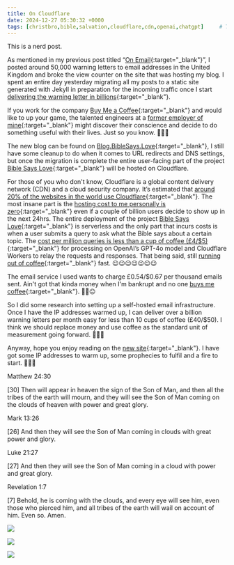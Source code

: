 ```yaml
---
title: On Cloudflare
date: 2024-12-27 05:30:32 +0000
tags: [christbro,bible,salvation,cloudflare,cdn,openai,chatgpt]     # TAG names should always be lowercase
---
```


This is a nerd post.

As mentioned in my previous post titled “[On Email](../on-email){:target="_blank"}”, I posted around 50,000 warning letters to email addresses in the United Kingdom and broke the view counter on the site that was hosting my blog. I spent an entire day yesterday migrating all my posts to a static site generated with Jekyll in preparation for the incoming traffic once I start [delivering the warning letter in billions](../on-thou-shalt-send-it){:target="_blank"}.

If you work for the company [Buy Me a Coffee](https://buymeacoffee.com/){:target="_blank"} and would like to up your game, the talented engineers at a [former employer of mine](../on-acute-chemical-toxicity-uranium){:target="_blank"} might discover their conscience and decide to do something useful with their lives. Just so you know. 😬😉🥹

The new blog can be found on [Blog.BibleSays.Love](https://blog.biblesays.love/){:target="_blank"}, I still have some cleanup to do when it comes to URL redirects and DNS settings, but once the migration is complete the entire user-facing part of the project [Bible Says Love](../on-cheating-bible-says-love){:target="_blank"} will be hosted on Cloudflare.

For those of you who don't know, Cloudflare is a global content delivery network (CDN) and a cloud security company. It’s estimated that [around 20% of the websites in the world use Cloudflare](https://blog.cloudflare.com/cloudflares-annual-founders-letter-2022/){:target="_blank"}. The most insane part is the [hosting cost to me personally is zero](https://www.cloudflare.com/en-gb/plans/developer-platform/){:target="_blank"} even if a couple of billion users decide to show up in the next 24hrs. The entire deployment of the project [Bible Says Love](../on-cheating-bible-says-love){:target="_blank"} is serverless and the only part that incurs costs is when a user submits a query to ask what the Bible says about a certain topic. The [cost per million queries is less than a cup of coffee (£4/$5)](../on-what-i-think-will-happen){:target="_blank"} for processing on OpenAI’s GPT-4o model and Cloudflare Workers to relay the requests and responses. That being said, still [running out of coffee](https://donate.stripe.com/3cs0403mi5CQ7UA9AA){:target="_blank"} fast. 😉😉😉😉😉😉😉

The email service I used wants to charge £0.54/$0.67 per thousand emails sent. Ain't got that kinda money when I'm bankrupt and no one [buys me coffee](https://donate.stripe.com/3cs0403mi5CQ7UA9AA){:target="_blank"}. 🫣😳☹️

So I did some research into setting up a self-hosted email infrastructure. Once I have the IP addresses warmed up, I can deliver over a billion warning letters per month easy for less than 10 cups of coffee (£40/$50). I think we should replace money and use coffee as the standard unit of measurement going forward. 🤔🤔🤔

Anyway, hope you enjoy reading on the [new site](https://blog.biblesays.love/){:target="_blank"}. I have got some IP addresses to warm up, some prophecies to fulfil and a fire to start. 🙏🫶😘

Matthew 24:30

[30] Then will appear in heaven the sign of the Son of Man, and then all the tribes of the earth will mourn, and they will see the Son of Man coming on the clouds of heaven with power and great glory.

Mark 13:26

[26] And then they will see the Son of Man coming in clouds with great power and glory.

Luke 21:27

[27] And then they will see the Son of Man coming in a cloud with power and great glory.

Revelation 1:7

[7] Behold, he is coming with the clouds, and every eye will see him, even those who pierced him, and all tribes of the earth will wail on account of him. Even so. Amen.

![](/c3ea4770efb9fc1760338f09f5b8f290.jpeg)

![](/b9f9a405790072160b6ea0f58c0e2a73.jpeg)

![](/b7bba5a863bd518b45312cd627a6489a.jpeg)